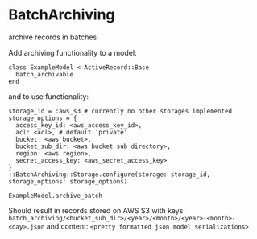 # BatchArchiving

archive records in batches


Add archiving functionality to a model:
```
class ExampleModel < ActiveRecord::Base
  batch_archivable
end
```
and to use functionality:
```
storage_id = :aws_s3 # currently no other storages implemented
storage_options = {
  access_key_id: <aws_access_key_id>,
  acl: <acl>, # default 'private'
  bucket: <aws bucket>,
  bucket_sub_dir: <aws bucket sub directory>,
  region: <aws region>,
  secret_access_key: <aws_secret_access_key>
}
::BatchArchiving::Storage.configure(storage: storage_id, storage_options: storage_options)

ExampleModel.archive_batch
```

Should result in records stored on AWS S3
with keys: `batch_archiving/<bucket_sub_dir>/<year>/<month>/<year>-<month>-<day>.json`
and content: `<pretty formatted json model serializations>`
